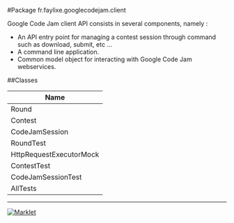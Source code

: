 #Package fr.faylixe.googlecodejam.client


<p>Google Code Jam client API consists in several components, namely :</p>
 <ul>
 	<li>An API entry point for managing a contest session through command such as download, submit, etc ...</li>
  <li>A command line application.</li>
  <li>Common model object for interacting with Google Code Jam webservices.</li>
 </ul>

##Classes

| Name |
| --- |
| Round |
| Contest |
| CodeJamSession |
| RoundTest |
| HttpRequestExecutorMock |
| ContestTest |
| CodeJamSessionTest |
| AllTests |

---
[![Marklet](https://img.shields.io/badge/Generated%20by-Marklet-green.svg)](https://github.com/Faylixe/marklet)